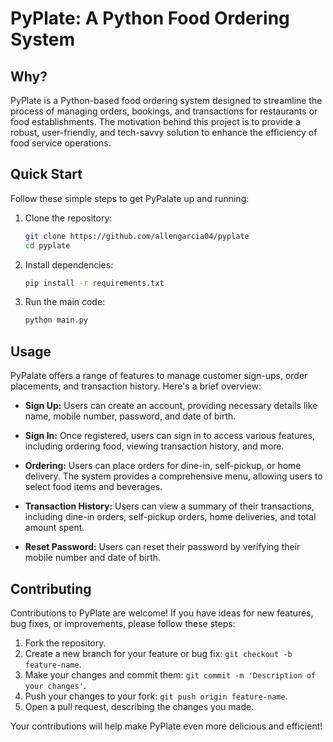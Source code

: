# PyPlate: A Python Food Ordering System

## Why?

PyPlate is a Python-based food ordering system designed to streamline the process of managing orders, bookings, and transactions for restaurants or food establishments. The motivation behind this project is to provide a robust, user-friendly, and tech-savvy solution to enhance the efficiency of food service operations.

## Quick Start

Follow these simple steps to get PyPalate up and running:

1. Clone the repository:
    ```bash
    git clone https://github.com/allengarcia04/pyplate
    cd pyplate
    ```

2. Install dependencies:
    ```bash
    pip install -r requirements.txt
    ```

3. Run the main code:
    ```bash
    python main.py
    ```

## Usage

PyPalate offers a range of features to manage customer sign-ups, order placements, and transaction history. Here's a brief overview:

- **Sign Up:** Users can create an account, providing necessary details like name, mobile number, password, and date of birth.

- **Sign In:** Once registered, users can sign in to access various features, including ordering food, viewing transaction history, and more.

- **Ordering:** Users can place orders for dine-in, self-pickup, or home delivery. The system provides a comprehensive menu, allowing users to select food items and beverages.

- **Transaction History:** Users can view a summary of their transactions, including dine-in orders, self-pickup orders, home deliveries, and total amount spent.

- **Reset Password:** Users can reset their password by verifying their mobile number and date of birth.

## Contributing

Contributions to PyPlate are welcome! If you have ideas for new features, bug fixes, or improvements, please follow these steps:

1. Fork the repository.
2. Create a new branch for your feature or bug fix: `git checkout -b feature-name`.
3. Make your changes and commit them: `git commit -m 'Description of your changes'`.
4. Push your changes to your fork: `git push origin feature-name`.
5. Open a pull request, describing the changes you made.

Your contributions will help make PyPlate even more delicious and efficient!

